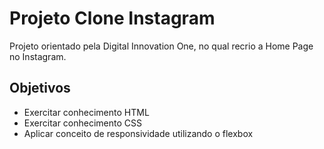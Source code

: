 # Projeto Clone Instagram

Projeto orientado pela Digital Innovation One, no qual recrio a Home Page no Instagram. 

## Objetivos 
 - Exercitar conhecimento HTML
 - Exercitar conhecimento CSS
 - Aplicar conceito de responsividade utilizando o flexbox